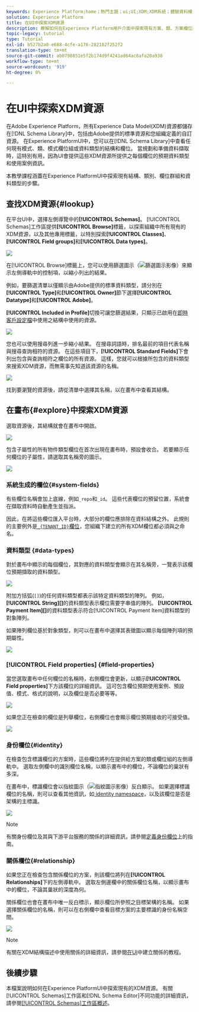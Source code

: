 ```yaml
---
keywords: Experience Platform;home；熱門主題；ui;UI;XDM;XDM系統；體驗資料模型；體驗資料模型；資料模型；資料模型；瀏覽；類；欄位組；資料類型；模式；
solution: Experience Platform
title: 在UI中探索XDM資源
description: 瞭解如何在Experience Platform用戶介面中探索現有方案、類、方案欄位組和資料類型。
topic-legacy: tutorial
type: Tutorial
exl-id: b527b2a0-e688-4cfe-a176-282182f252f2
translation-type: tm+mt
source-git-commit: ab0798851e5f2b174d9f4241ad64ac8afa20a938
workflow-type: tm+mt
source-wordcount: '919'
ht-degree: 0%

---
```


# 在UI中探索XDM資源

在Adobe Experience Platform，所有Experience Data Model(XDM)資源都儲存在[!DNL Schema Library]中，包括由Adobe提供的標準資源和您組織定義的自訂資源。 在Experience PlatformUI中，您可以在[!DNL Schema Library]中查看任何現有模式、類、模式欄位組或資料類型的結構和欄位。 當規劃和準備資料擷取時，這特別有用，因為UI會提供這些XDM資源所提供之每個欄位的預期資料類型和使用案例資訊。

本教學課程涵蓋在Experience PlatformUI中探索現有結構、類別、欄位群組和資料類型的步驟。

## 查找XDM資源{#lookup}

在平台UI中，選擇左側導覽中的&#x200B;**[!UICONTROL Schemas]**。 [!UICONTROL Schemas]工作區提供&#x200B;**[!UICONTROL Browse]**&#x200B;標籤，以探索組織中所有現有的XDM資源，以及其他專用標籤，以特別探索&#x200B;**[!UICONTROL Classes]**、**[!UICONTROL Field groups]**&#x200B;和&#x200B;**[!UICONTROL Data types]**。

![](../images/ui/explore/tabs.png)

在[!UICONTROL Browse]標籤上，您可以使用篩選圖示（![篩選圖示影像](../images/ui/explore/icon.png)）來顯示左側導軌中的控制項，以縮小列出的結果。

例如，要篩選清單以僅顯示由Adobe提供的標準資料類型，請分別在&#x200B;**[!UICONTROL Type]**&#x200B;和&#x200B;**[!UICONTROL Owner]**&#x200B;節下選擇&#x200B;**[!UICONTROL Datatype]**&#x200B;和&#x200B;**[!UICONTROL Adobe]**。

**[!UICONTROL Included in Profile]**&#x200B;切換可讓您篩選結果，只顯示已啟用在[即時客戶設定檔](../../profile/home.md)中使用之結構中使用的資源。

![](../images/ui/explore/filter.png)

您也可以使用搜尋列進一步縮小結果。 在搜尋詞語時，排名最前的項目代表名稱與搜尋查詢相符的資源。 在這些項目下，**[!UICONTROL Standard Fields]**&#x200B;下會列出包含與查詢相符之欄位的所有資源。 這樣，您就可以根據所包含的資料類型來搜索XDM資源，而無需事先知道該資源的名稱。

![](../images/ui/explore/search.png)

找到要瀏覽的資源後，請從清單中選擇其名稱，以在畫布中查看其結構。

## 在畫布{#explore}中探索XDM資源

選取資源後，其結構就會在畫布中開啟。

![](../images/ui/explore/canvas.png)

包含子屬性的所有物件類型欄位在首次出現在畫布時，預設會收合。 若要顯示任何欄位的子屬性，請選取其名稱旁的圖示。

![](../images/ui/explore/field-expand.png)

### 系統生成的欄位{#system-fields}

有些欄位名稱會加上底線，例如`_repo`和`_id`。 這些代表欄位的預留位置，系統會在擷取資料時自動產生並指派。

因此，在將這些欄位匯入平台時，大部分的欄位應排除在資料結構之外。 此規則的主要例外是[`_{TENANT_ID}`欄位](../api/getting-started.md#know-your-tenant_id)，您組織下建立的所有XDM欄位都必須與之命名。

### 資料類型 {#data-types}

對於畫布中顯示的每個欄位，其對應的資料類型會顯示在其名稱旁，一覽表示該欄位預期擷取的資料類型。

![](../images/ui/explore/data-types.png)

附加方括弧(`[]`)的任何資料類型都表示該特定資料類型的陣列。 例如，**[!UICONTROL String]\[]**&#x200B;的資料類型表示欄位需要字串值的陣列。 **[!UICONTROL Payment Item]\[]**&#x200B;的資料類型表示符合[!UICONTROL Payment Item]資料類型的對象陣列。

如果陣列欄位基於對象類型，則可以在畫布中選擇其表徵圖以顯示每個陣列項的預期屬性。

![](../images/ui/explore/array-type.png)

### [!UICONTROL Field properties] {#field-properties}

當您選取畫布中任何欄位的名稱時，右側欄位會更新，以顯示&#x200B;**[!UICONTROL Field properties]**&#x200B;下方該欄位的詳細資訊。 這可包含欄位預期使用案例、預設值、模式、格式的說明，以及欄位是否必要等等。

![](../images/ui/explore/field-properties.png)

如果您正在檢查的欄位是列舉欄位，右側欄位也會顯示欄位預期接收的可接受值。

![](../images/ui/explore/enum-field.png)

### 身份欄位{#identity}

在檢查包含標識欄位的方案時，這些欄位將列在提供給方案的類或欄位組的左側導軌中。 選取左側欄中的識別欄位名稱，以顯示畫布中的欄位，不論欄位的巢狀有多深。

在畫布中，標識欄位會以指紋圖示（![指紋圖示影像](../images/ui/explore/identity-symbol.png)）反白顯示。 如果選擇標識欄位的名稱，則可以查看其他資訊，如[ identity namespace](../../identity-service/namespaces.md)，以及該欄位是否是架構的主標識。

![](../images/ui/explore/identity-field.png)

>[!NOTE]
>
>有關身份欄位及其與下游平台服務的關係的詳細資訊，請參閱[定義身份欄位](./fields/identity.md)上的指南。

### 關係欄位{#relationship}

如果您正在檢查包含關係欄位的方案，則該欄位將列在&#x200B;**[!UICONTROL Relationships]**&#x200B;下的左側導軌中。 選取左側邊欄中的關係欄位名稱，以顯示畫布中的欄位，不論其巢狀的深度為何。

關係欄位也會在畫布中唯一反白標示，顯示欄位所參照之目標架構的名稱。 如果選擇關係欄位的名稱，則可以在右側欄中查看目標方案的主要標識的身份名稱空間。

![](../images/ui/explore/relationship-field.png)

>[!NOTE]
>
>有關在XDM結構描述中使用關係的詳細資訊，請參閱[在UI](../tutorials/create-schema-ui.md)中建立關係的教程。

## 後續步驟

本檔案說明如何在Experience PlatformUI中探索現有的XDM資源。 有關[!UICONTROL Schemas]工作區和[!DNL Schema Editor]不同功能的詳細資訊，請參閱[[!UICONTROL Schemas]工作區概述](./overview.md)。
